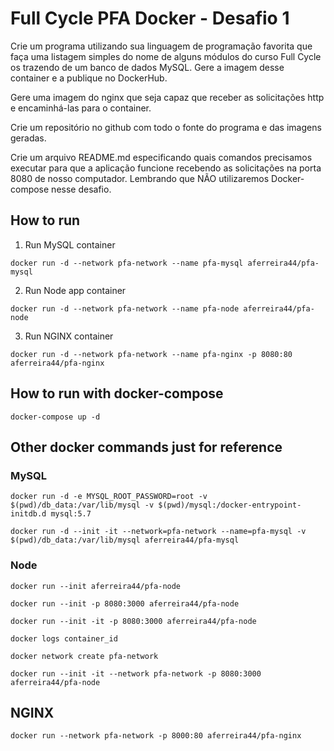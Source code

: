 # Full Cycle PFA Docker - Desafio 1

Crie um programa utilizando sua linguagem de programação favorita que faça uma listagem simples do nome de alguns módulos do curso Full Cycle os trazendo de um banco de dados MySQL. Gere a imagem desse container e a publique no DockerHub.

Gere uma imagem do nginx que seja capaz que receber as solicitações http e encaminhá-las para o container.

Crie um repositório no github com todo o fonte do programa e das imagens geradas.

Crie um arquivo README.md especificando quais comandos precisamos executar para que a aplicação funcione recebendo as solicitações na porta 8080 de nosso computador. Lembrando que NÃO utilizaremos Docker-compose nesse desafio.

## How to run

1. Run MySQL container

`docker run -d --network pfa-network --name pfa-mysql aferreira44/pfa-mysql`

2. Run Node app container

`docker run -d --network pfa-network --name pfa-node aferreira44/pfa-node`

3. Run NGINX container

`docker run -d --network pfa-network --name pfa-nginx -p 8080:80 aferreira44/pfa-nginx`

## How to run with docker-compose

`docker-compose up -d`

## Other docker commands just for reference

### MySQL

`docker run -d -e MYSQL_ROOT_PASSWORD=root -v $(pwd)/db_data:/var/lib/mysql -v $(pwd)/mysql:/docker-entrypoint-initdb.d mysql:5.7`

`docker run -d --init -it --network=pfa-network --name=pfa-mysql -v $(pwd)/db_data:/var/lib/mysql aferreira44/pfa-mysql`

### Node

`docker run --init aferreira44/pfa-node`

`docker run --init -p 8080:3000 aferreira44/pfa-node`

`docker run --init -it -p 8080:3000 aferreira44/pfa-node`

`docker logs container_id`

`docker network create pfa-network`

`docker run --init -it --network pfa-network -p 8080:3000 aferreira44/pfa-node`

## NGINX

`docker run --network pfa-network -p 8000:80 aferreira44/pfa-nginx`
